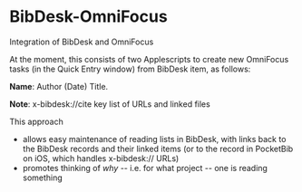 # BibDesk-OmniFocus
Integration of BibDesk and OmniFocus

At the moment, this consists of two Applescripts to create new OmniFocus tasks (in the Quick Entry window) from BibDesk item, as follows:

**Name**: Author (Date) Title.

**Note**: 
x-bibdesk://cite key
list of URLs and linked files

This approach
* allows easy maintenance of reading lists in BibDesk, with links back to the BibDesk records and their linked items (or to the record in PocketBib on iOS, which handles x-bibdesk:// URLs)
* promotes thinking of *why* -- i.e. for what project -- one is reading something
